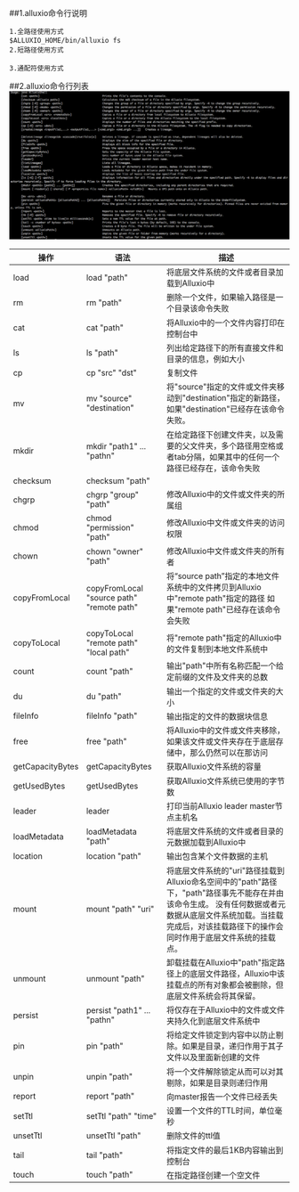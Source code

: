 ##1.alluxio命令行说明
```
1.全路径使用方式
$ALLUXIO_HOME/bin/alluxio fs
2.短路径使用方式

3.通配符使用方式
```


##2.alluxio命令行列表
![](images/Snip20161220_3.png) 

|操作|语法|描述|
|---|---|---|
|load|load "path"|将底层文件系统的文件或者目录加载到Alluxio中|
|rm|rm "path"|删除一个文件，如果输入路径是一个目录该命令失败|
|cat|cat "path"|将Alluxio中的一个文件内容打印在控制台中|
|ls|ls "path"|列出给定路径下的所有直接文件和目录的信息，例如大小|
|cp|cp "src" "dst"|复制文件|
|mv|mv "source" "destination"|将"source"指定的文件或文件夹移动到"destination"指定的新路径，如果"destination"已经存在该命令失败。|
|mkdir|mkdir "path1" ... "pathn"|在给定路径下创建文件夹，以及需要的父文件夹，多个路径用空格或者tab分隔，如果其中的任何一个路径已经存在，该命令失败|
|checksum |checksum "path"	 | |
|chgrp  | chgrp "group" "path" |修改Alluxio中的文件或文件夹的所属组  |
|chmod |chmod "permission" "path"|修改Alluxio中文件或文件夹的访问权限 |
|chown |chown "owner" "path" |修改Alluxio中文件或文件夹的所有者|
|copyFromLocal|copyFromLocal "source path" "remote path"|将“source path”指定的本地文件系统中的文件拷贝到Alluxio中"remote path"指定的路径 如果"remote path"已经存在该命令会失败 |
|copyToLocal|	copyToLocal "remote path" "local path"|将"remote path"指定的Alluxio中的文件复制到本地文件系统中|
|count|count "path"|输出"path"中所有名称匹配一个给定前缀的文件及文件夹的总数|
|du|du "path"|输出一个指定的文件或文件夹的大小|
|fileInfo|fileInfo "path"|输出指定的文件的数据块信息|
|free|free "path"|将Alluxio中的文件或文件夹移除，如果该文件或文件夹存在于底层存储中，那么仍然可以在那访问|
|getCapacityBytes|getCapacityBytes|获取Alluxio文件系统的容量|
|getUsedBytes|getUsedBytes|获取Alluxio文件系统已使用的字节数|
|leader|leader|打印当前Alluxio leader master节点主机名|
|loadMetadata|loadMetadata "path"|将底层文件系统的文件或者目录的元数据加载到Alluxio中|
|location|location "path"|输出包含某个文件数据的主机|
|mount|mount "path" "uri"|将底层文件系统的"uri"路径挂载到Alluxio命名空间中的"path"路径下，"path"路径事先不能存在并由该命令生成。 没有任何数据或者元数据从底层文件系统加载。当挂载完成后，对该挂载路径下的操作会同时作用于底层文件系统的挂载点。|
|unmount|unmount "path"|卸载挂载在Alluxio中"path"指定路径上的底层文件路径，Alluxio中该挂载点的所有对象都会被删除，但底层文件系统会将其保留。|
|persist|persist "path1" ... "pathn"|将仅存在于Alluxio中的文件或文件夹持久化到底层文件系统中|
|pin|pin "path"|将给定文件锁定到内容中以防止剔除。如果是目录，递归作用于其子文件以及里面新创建的文件|
|unpin|unpin "path"|将一个文件解除锁定从而可以对其剔除，如果是目录则递归作用|
|report|report "path"|向master报告一个文件已经丢失|
|setTtl|setTtl "path" "time"|设置一个文件的TTL时间，单位毫秒|
|unsetTtl|unsetTtl "path"|删除文件的ttl值|
|tail|tail "path"|将指定文件的最后1KB内容输出到控制台|
|touch|touch "path"|在指定路径创建一个空文件|

	
	
		
		
		

